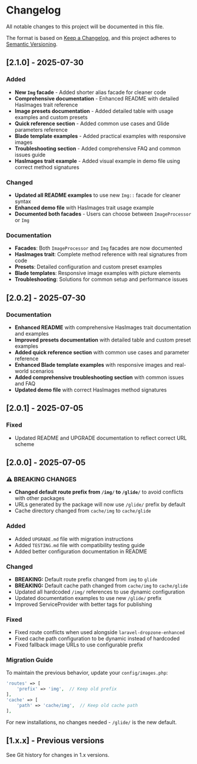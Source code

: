 # Changelog

All notable changes to this project will be documented in this file.

The format is based on [Keep a Changelog](https://keepachangelog.com/en/1.0.0/),
and this project adheres to [Semantic Versioning](https://semver.org/spec/v2.0.0.html).

## [2.1.0] - 2025-07-30

### Added

- **New `Img` facade** - Added shorter alias facade for cleaner code
- **Comprehensive documentation** - Enhanced README with detailed HasImages trait reference
- **Image presets documentation** - Added detailed table with usage examples and custom presets
- **Quick reference section** - Added common use cases and Glide parameters reference
- **Blade template examples** - Added practical examples with responsive images
- **Troubleshooting section** - Added comprehensive FAQ and common issues guide
- **HasImages trait example** - Added visual example in demo file using correct method signatures

### Changed

- **Updated all README examples** to use new `Img::` facade for cleaner syntax
- **Enhanced demo file** with HasImages trait usage example
- **Documented both facades** - Users can choose between `ImageProcessor` or `Img`

### Documentation

- **Facades**: Both `ImageProcessor` and `Img` facades are now documented
- **HasImages trait**: Complete method reference with real signatures from code
- **Presets**: Detailed configuration and custom preset examples
- **Blade templates**: Responsive image examples with picture elements
- **Troubleshooting**: Solutions for common setup and performance issues

## [2.0.2] - 2025-07-30

### Documentation

- **Enhanced README** with comprehensive HasImages trait documentation and examples
- **Improved presets documentation** with detailed table and custom preset examples  
- **Added quick reference section** with common use cases and parameter reference
- **Enhanced Blade template examples** with responsive images and real-world scenarios
- **Added comprehensive troubleshooting section** with common issues and FAQ
- **Updated demo file** with correct HasImages method signatures

## [2.0.1] - 2025-07-05

### Fixed

- Updated README and UPGRADE documentation to reflect correct URL scheme

## [2.0.0] - 2025-07-05

### ⚠️ BREAKING CHANGES

- **Changed default route prefix from `/img/` to `/glide/`** to avoid conflicts with other packages
- URLs generated by the package will now use `/glide/` prefix by default
- Cache directory changed from `cache/img` to `cache/glide`

### Added

- Added `UPGRADE.md` file with migration instructions
- Added `TESTING.md` file with compatibility testing guide
- Added better configuration documentation in README

### Changed

- **BREAKING:** Default route prefix changed from `img` to `glide`
- **BREAKING:** Default cache path changed from `cache/img` to `cache/glide`
- Updated all hardcoded `/img/` references to use dynamic configuration
- Updated documentation examples to use new `/glide/` prefix
- Improved ServiceProvider with better tags for publishing

### Fixed

- Fixed route conflicts when used alongside `laravel-dropzone-enhanced`
- Fixed cache path configuration to be dynamic instead of hardcoded
- Fixed fallback image URLs to use configurable prefix

### Migration Guide

To maintain the previous behavior, update your `config/images.php`:

```php
'routes' => [
    'prefix' => 'img',  // Keep old prefix
],
'cache' => [
    'path' => 'cache/img',  // Keep old cache path
],
```

For new installations, no changes needed - `/glide/` is the new default.

## [1.x.x] - Previous versions

See Git history for changes in 1.x versions.

